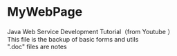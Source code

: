 # MyWebPage
Java Web Service Development Tutorial（from Youtube ）  
This file is the backup of basic forms and utils  
".doc" files are notes
